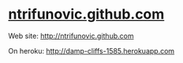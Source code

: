 [ntrifunovic.github.com](http://ntrifunovic.github.com)
======================

Web site: <http://ntrifunovic.github.com>

On heroku: <http://damp-cliffs-1585.herokuapp.com>
